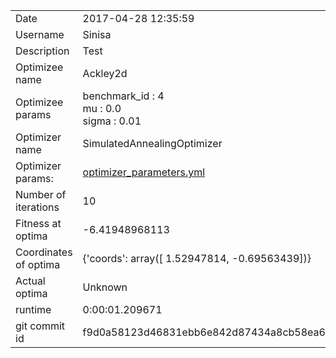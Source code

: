 | | |
| --- | --- |
| Date | 2017-04-28 12:35:59 |
| Username | Sinisa |
| Description | Test |
| Optimizee name | Ackley2d |
| Optimizee params |   benchmark_id : 4 </br>  mu : 0.0 </br>  sigma : 0.01 </br>   |
| Optimizer name | SimulatedAnnealingOptimizer |
| Optimizer params: |  <a href="optimizer_parameters.yml">optimizer_parameters.yml</a>  |
| Number of iterations | 10 |
| Fitness at optima | -6.41948968113 |
| Coordinates of optima | {'coords': array([ 1.52947814, -0.69563439])} |
| Actual optima |  Unknown  |
| runtime | 0:00:01.209671 |
| git commit id | f9d0a58123d46831ebb6e842d87434a8cb58ea66 |